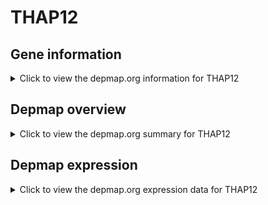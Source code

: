 <h1>THAP12</h1>

<h2>Gene information</h2>
<details>
  <summary>Click to view the depmap.org information for THAP12</summary>
  <iframe src="https://depmap.org/portal/gene/THAP12?tab=about" style="border:none;width:100%;height:800px"></iframe>
</details>

<h2>Depmap overview</h2>
<details>
  <summary>Click to view the depmap.org summary for THAP12</summary>
  <iframe src="https://depmap.org/portal/gene/THAP12?tab=overview" style="border:none;width:100%;height:800px"></iframe>
</details>

<h2>Depmap expression</h2>
<details>
  <summary>Click to view the depmap.org expression data for THAP12</summary>
  <iframe src="https://depmap.org/portal/gene/THAP12?tab=characterization" style="border:none;width:100%;height:800px"></iframe>
</details>


<!--
<h2>Reactome Pathway diagram</h2>
PNAME
-->



